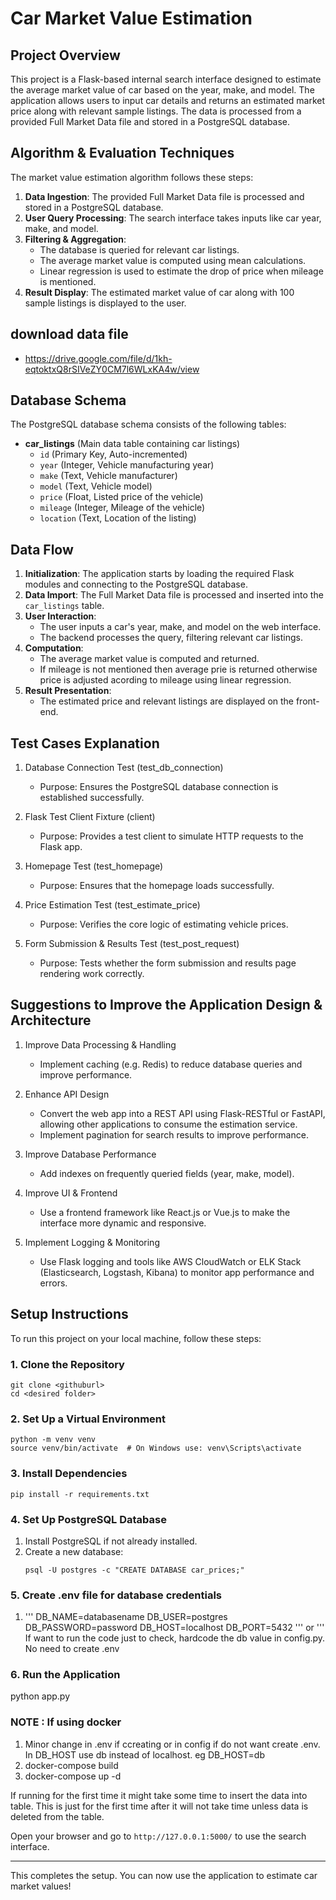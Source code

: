 # Car Market Value Estimation 

## Project Overview
This project is a Flask-based internal search interface designed to estimate the average market value of car based on the year, make, and model. The application allows users to input car details and returns an estimated market price along with relevant sample listings. The data is processed from a provided Full Market Data file and stored in a PostgreSQL database.

## Algorithm & Evaluation Techniques
The market value estimation algorithm follows these steps:
1. **Data Ingestion**: The provided Full Market Data file is processed and stored in a PostgreSQL database.
2. **User Query Processing**: The search interface takes inputs like car year, make, and model.
3. **Filtering & Aggregation**:
   - The database is queried for relevant car listings.
   - The average market value is computed using mean calculations.
   - Linear regression is used to estimate the drop of price when mileage is mentioned.
4. **Result Display**: The estimated market value of car along with 100 sample listings is displayed to the user.

## download data file 
 - https://drive.google.com/file/d/1kh-eqtoktxQ8rSIVeZY0CM7l6WLxKA4w/view

## Database Schema
The PostgreSQL database schema consists of the following tables:

- **car_listings** (Main data table containing car listings)
  - `id` (Primary Key, Auto-incremented)
  - `year` (Integer, Vehicle manufacturing year)
  - `make` (Text, Vehicle manufacturer)
  - `model` (Text, Vehicle model)
  - `price` (Float, Listed price of the vehicle)
  - `mileage` (Integer, Mileage of the vehicle)
  - `location` (Text, Location of the listing)

## Data Flow
1. **Initialization**: The application starts by loading the required Flask modules and connecting to the PostgreSQL database.
2. **Data Import**: The Full Market Data file is processed and inserted into the `car_listings` table.
3. **User Interaction**:
   - The user inputs a car's year, make, and model on the web interface.
   - The backend processes the query, filtering relevant car listings.
4. **Computation**:
   - The average market value is computed and returned.
   - If mileage is not mentioned then average prie is returned otherwise price is adjusted acording to mileage using linear      regression.
5. **Result Presentation**:
   - The estimated price and relevant listings are displayed on the front-end.

## Test Cases Explanation

1. Database Connection Test (test_db_connection)

   - Purpose: Ensures the PostgreSQL database connection is established successfully.

2. Flask Test Client Fixture (client)

   - Purpose: Provides a test client to simulate HTTP requests to the Flask app.

3. Homepage Test (test_homepage)

   - Purpose: Ensures that the homepage loads successfully.

4. Price Estimation Test (test_estimate_price)

   - Purpose: Verifies the core logic of estimating vehicle prices.

5. Form Submission & Results Test (test_post_request)

   - Purpose: Tests whether the form submission and results page rendering work correctly.

## Suggestions to Improve the Application Design & Architecture
1. Improve Data Processing & Handling

   - Implement caching (e.g. Redis) to reduce database queries and improve performance.
2. Enhance API Design

   - Convert the web app into a REST API using Flask-RESTful or FastAPI, allowing other applications to consume the estimation service.
   - Implement pagination for search results to improve performance.
3. Improve Database Performance

   - Add indexes on frequently queried fields (year, make, model).
4. Improve UI & Frontend

   - Use a frontend framework like React.js or Vue.js to make the interface more dynamic and responsive.
5. Implement Logging & Monitoring

   - Use Flask logging and tools like AWS CloudWatch or ELK Stack (Elasticsearch, Logstash, Kibana) to monitor app performance and  errors.



## Setup Instructions
To run this project on your local machine, follow these steps:

### 1. Clone the Repository
```
git clone <githuburl>
cd <desired folder>
```

### 2. Set Up a Virtual Environment
```
python -m venv venv
source venv/bin/activate  # On Windows use: venv\Scripts\activate
```

### 3. Install Dependencies
```
pip install -r requirements.txt
```

### 4. Set Up PostgreSQL Database
1. Install PostgreSQL if not already installed.
2. Create a new database:
   ```
   psql -U postgres -c "CREATE DATABASE car_prices;"

   ```
### 5. Create .env file for database credentials
1. '''
    DB_NAME=databasename
    DB_USER=postgres
    DB_PASSWORD=password
    DB_HOST=localhost
    DB_PORT=5432
   '''
    or 
   '''
   If want to run the code just to check, hardcode the db value in config.py. No need to create .env

### 6. Run the Application

python app.py

### NOTE : If using docker
1. Minor change in .env if ccreating or in config if do not want create .env. In DB_HOST use db instead of localhost. eg DB_HOST=db
2. docker-compose build
3. docker-compose up -d


If running for the first time it might take some time to insert the data into table. This is just for the first time after it will not take time unless data is deleted from the table.

Open your browser and go to `http://127.0.0.1:5000/` to use the search interface.

---

This completes the setup. You can now use the application to estimate car market values!


